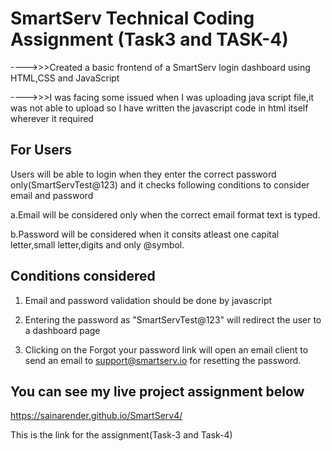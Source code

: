 # SmartServ Technical Coding Assignment (Task3 and TASK-4)


---->>>Created a basic frontend of a SmartServ login dashboard using HTML,CSS and JavaScript

---->>>I was facing some issued when I was uploading java script file,it was not able to upload so I have written the javascript code in html itself wherever it required

For Users
---------------------------------------------------------------------------------------------------------------------------------------------------------------------------------

Users will be able to login when they enter the correct password only(SmartServTest@123) and it checks following conditions to consider email and password

a.Email will be considered only when the correct email format text is typed.

b.Password will be considered when it consits atleast one capital letter,small letter,digits and only @symbol.


Conditions considered
---------------------------------------------------------------------------------------------------------------------------------------------------------------------------------

1) Email and password validation should be done by javascript

2) Entering the password as "SmartServTest@123" will redirect the user to a dashboard page

3) Clicking on the Forgot your password link will open an email client to send an email to support@smartserv.io for resetting the password.


You can see my live project assignment below
---------------------------------------------------------------------------------------------------------------------------------------------------------------------------------
https://sainarender.github.io/SmartServ4/

This is the link for the assignment(Task-3 and Task-4)


